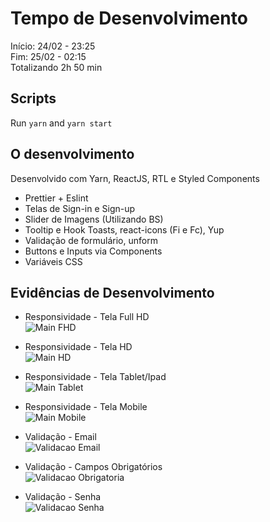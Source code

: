 # Tempo de Desenvolvimento

Início: 24/02 - 23:25 <br>
Fim: 25/02 - 02:15 <br>
Totalizando 2h 50 min

## Scripts

Run `yarn` and `yarn start`

## O desenvolvimento

Desenvolvido com Yarn, ReactJS, RTL e Styled Components <br>
  * Prettier + Eslint
  * Telas de Sign-in e Sign-up <br>
  * Slider de Imagens (Utilizando BS) <br>
  * Tooltip e Hook Toasts, react-icons (Fi e Fc), Yup <br>
  * Validação de formulário, unform <br>
  * Buttons e Inputs via Components <br>
  * Variáveis CSS <br>

## Evidências de Desenvolvimento

* Responsividade - Tela Full HD <br>
![Main FHD](https://user-images.githubusercontent.com/17626241/109170128-477e7380-775f-11eb-8d37-2d28111eea9d.JPG)

* Responsividade - Tela HD <br>
![Main HD](https://user-images.githubusercontent.com/17626241/109170466-90362c80-775f-11eb-93df-ac36d0eae07d.JPG)

* Responsividade - Tela Tablet/Ipad <br>
![Main Tablet](https://user-images.githubusercontent.com/17626241/109170470-90cec300-775f-11eb-84d7-ffbbb3f4c8bf.JPG)

* Responsividade - Tela Mobile <br>
![Main Mobile](https://user-images.githubusercontent.com/17626241/109170469-90362c80-775f-11eb-88f3-73a31857373d.JPG)

* Validação - Email <br>
![Validacao Email](https://user-images.githubusercontent.com/17626241/109170471-90cec300-775f-11eb-80aa-e75c2c5af69b.JPG)

* Validação - Campos Obrigatórios <br>
![Validacao Obrigatoria](https://user-images.githubusercontent.com/17626241/109170473-91675980-775f-11eb-9cc1-8beab0da0e2a.JPG)

* Validação - Senha <br>
![Validacao Senha](https://user-images.githubusercontent.com/17626241/109170475-91675980-775f-11eb-99e8-3dc1ade1a12e.JPG)
